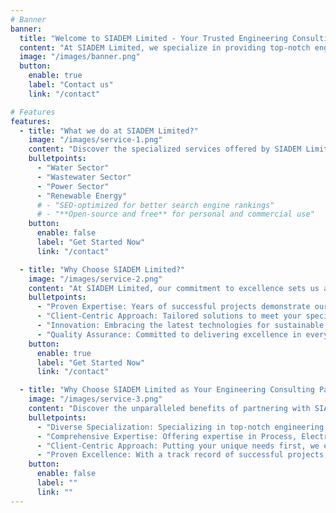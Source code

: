 ```yaml
---
# Banner
banner:
  title: "Welcome to SIADEM Limited - Your Trusted Engineering Consulting Partner"
  content: "At SIADEM Limited, we specialize in providing top-notch engineering consulting services across diverse sectors, including water, wastewater, power, and renewable energy. Our expertise spans Process, Electrical, Instrumentation, and Control Automation, ensuring comprehensive solutions tailored to your unique needs."
  image: "/images/banner.png"
  button:
    enable: true
    label: "Contact us"
    link: "/contact"

# Features
features:
  - title: "What we do at SIADEM Limited?"
    image: "/images/service-1.png"
    content: "Discover the specialized services offered by SIADEM Limited, where our expertise extends across various engineering consulting sectors. Here's what sets us apart:"
    bulletpoints:
      - "Water Sector"
      - "Wastewater Sector"
      - "Power Sector"
      - "Renewable Energy"
      # - "SEO-optimized for better search engine rankings"
      # - "**Open-source and free** for personal and commercial use"
    button:
      enable: false
      label: "Get Started Now"
      link: "/contact"

  - title: "Why Choose SIADEM Limited?"
    image: "/images/service-2.png"
    content: "At SIADEM Limited, our commitment to excellence sets us apart. Discover why we are your preferred choice:"
    bulletpoints:
      - "Proven Expertise: Years of successful projects demonstrate our proficiency."
      - "Client-Centric Approach: Tailored solutions to meet your specific requirements."
      - "Innovation: Embracing the latest technologies for sustainable and efficient solutions."
      - "Quality Assurance: Committed to delivering excellence in every aspect of our services."
    button:
      enable: true
      label: "Get Started Now"
      link: "/contact"

  - title: "Why Choose SIADEM Limited as Your Engineering Consulting Partner?"
    image: "/images/service-3.png"
    content: "Discover the unparalleled benefits of partnering with SIADEM Limited for your engineering consulting needs. Here's why we stand out:"
    bulletpoints:
      - "Diverse Specialization: Specializing in top-notch engineering consulting across water, wastewater, power, and renewable energy sectors."
      - "Comprehensive Expertise: Offering expertise in Process, Electrical, Instrumentation, and Control Automation for holistic and tailored solutions."
      - "Client-Centric Approach: Putting your unique needs first, we ensure personalized and comprehensive solutions for your specific requirements."
      - "Proven Excellence: With a track record of successful projects, we bring a proven commitment to excellence to every consulting engagement."
    button:
      enable: false
      label: ""
      link: ""
---
```

